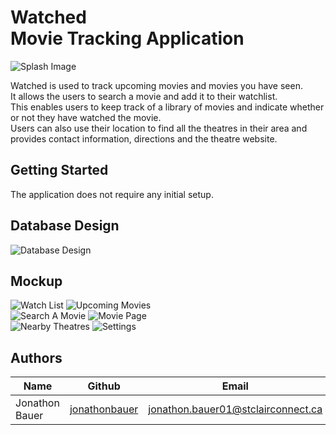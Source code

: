 # Watched <br/> Movie Tracking Application

![Splash Image](https://github.com/jonathonbauer/watched/blob/polish/images/splash_image.jpg)

Watched is used to track upcoming movies and movies you have seen.
<br/>
It allows the users to search a movie and add it to their watchlist. 
<br/>
This enables users to keep track of a library of movies and indicate whether or not they have watched the movie. 
<br/>
Users can also use their location to find all the theatres in their area and provides contact information, directions and the theatre website.

## Getting Started

The application does not require any initial setup.

## Database Design

![Database Design](https://github.com/jonathonbauer/watched/blob/polish/images/watched_final_db_structure.PNG)


## Mockup

![Watch List](https://github.com/jonathonbauer/watched/blob/polish/images/watch_list.jpg)
![Upcoming Movies](https://github.com/jonathonbauer/watched/blob/polish/images/upcoming_movies.jpg)
<br/>
![Search A Movie](https://github.com/jonathonbauer/watched/blob/polish/images/movie_search.jpg)
![Movie Page](https://github.com/jonathonbauer/watched/blob/polish/images/movie_page.jpg)
<br/>
![Nearby Theatres](https://github.com/jonathonbauer/watched/blob/polish/images/nearby_theatres.jpg)
![Settings](https://github.com/jonathonbauer/watched/blob/polish/images/settings.jpg)


## Authors

| Name             | Github                                              |                           Email     |
| -------------    | --------------------------------------------------- | ----------------------------------- |
| Jonathon Bauer   | [jonathonbauer](https://github.com/jonathonbauer)   | jonathon.bauer01@stclairconnect.ca  |
